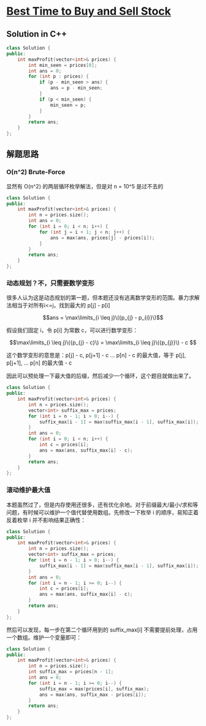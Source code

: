 # [Best Time to Buy and Sell Stock](https://leetcode.com/problems/best-time-to-buy-and-sell-stock/)

## Solution in C++
```cpp
class Solution {
public:
    int maxProfit(vector<int>& prices) {
        int min_seen = prices[0];
        int ans = 0;
        for (int p : prices) {
            if (p - min_seen > ans) {
                ans = p - min_seen;
            }
            if (p < min_seen) {
                min_seen = p;
            }
        }
        return ans;
    }
};
```

## 解题思路

### O(n^2) Brute-Force

显然有 O(n^2) 的两层循环枚举解法，但是对 n = 10^5 是过不去的

```cpp
class Solution {
public:
    int maxProfit(vector<int>& prices) {
        int n = prices.size();
        int ans = 0;
        for (int i = 0; i < n; i++) {
            for (int j = i + 1; j < n; j++) {
                ans = max(ans, prices[j] - prices[i]);
            }
        }
        return ans;
    }
};
```

### 动态规划？不，只需要数学变形

很多人认为这是动态规划的第一题，但本题还没有逃离数学变形的范围。暴力求解法相当于对所有i<=j，找到最大的 p[j] - p[i]

$$ans = \max\limits_{i \leq j}\({p_{j} - p_{i}}\)$$

假设我们固定 i，令 p[i] 为常数 c，可以进行数学变形：

$$\max\limits_{i \leq j}\({p_{j} - c}\) = \max\limits_{i \leq j}\({p_{j}}\) - c $$

这个数学变形的意思是：p[j] - c, p[j+1] - c ... p[n] - c 的最大值，等于 p[j], p[j+1], ... p[n] 的最大值 - c

因此可以预处理一下最大值的后缀，然后减少一个循环，这个题目就做出来了。

```cpp
class Solution {
public:
    int maxProfit(vector<int>& prices) {
        int n = prices.size();
        vector<int> suffix_max = prices;
        for (int i = n - 1; i > 0; i--) {
            suffix_max[i - 1] = max(suffix_max[i - 1], suffix_max[i]);
        }
        int ans = 0;
        for (int i = 0; i < n; i++) {
            int c = prices[i];
            ans = max(ans, suffix_max[i] - c);
        }
        return ans;
    }
};
```

### 滚动维护最大值

本题虽然过了，但是内存使用还很多，还有优化余地。对于前缀最大/最小/求和等问题，有时候可以维护一个值代替使用数组。先修改一下枚举 i 的顺序，易知正着反着枚举 i 并不影响结果正确性：

```cpp
class Solution {
public:
    int maxProfit(vector<int>& prices) {
        int n = prices.size();
        vector<int> suffix_max = prices;
        for (int i = n - 1; i > 0; i--) {
            suffix_max[i - 1] = max(suffix_max[i - 1], suffix_max[i]);
        }
        int ans = 0;
        for (int i = n - 1; i >= 0; i--) {
            int c = prices[i];
            ans = max(ans, suffix_max[i] - c);
        }
        return ans;
    }
};
```
然后可以发现，每一步在第二个循环用到的 suffix_max[i] 不需要提前处理，占用一个数组。维护一个变量即可：
```cpp
class Solution {
public:
    int maxProfit(vector<int>& prices) {
        int n = prices.size();
        int suffix_max = prices[n - 1];
        int ans = 0;
        for (int i = n - 1; i >= 0; i--) {
            suffix_max = max(prices[i], suffix_max);
            ans = max(ans, suffix_max - prices[i]);
        }
        return ans;
    }
};
```

